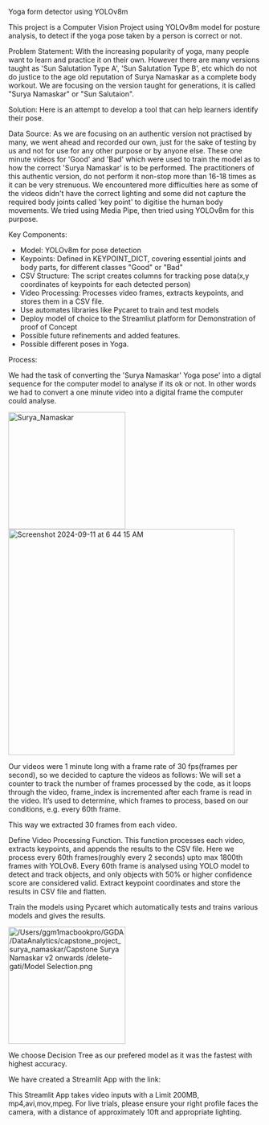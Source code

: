 Yoga form detector using YOLOv8m

This project is a Computer Vision Project using YOLOv8m model for posture analysis, 
to detect if the yoga pose taken by a person is correct or not. 

Problem Statement: 
With the increasing popularity of yoga, many people want to learn and practice it on their own. However there are many versions taught as 'Sun Salutation Type A', 'Sun Salutation Type B', etc which do not do justice to the age old reputation of Surya Namaskar as a complete body workout. We are focusing on the version taught for generations, it is called "Surya Namaskar" or "Sun Salutaion". 

Solution:
Here is an attempt to develop a tool that can help learners identify their pose. 



Data Source:
As we are focusing on an authentic version not practised by many, we went ahead and recorded our own, just for the sake of testing by us and not for use for any other purpose or by anyone else.
These one minute videos for 'Good' and 'Bad' which were used to train the model as to how the correct 'Surya Namaskar' is to be performed. The practitioners of this authentic version, do not perform it non-stop more than 16-18 times as it can be very strenuous.
We encountered more difficulties here as some of the videos didn't have the correct lighting and some did not capture the required body joints called 'key point' to digitise the human body movements. We tried using Media Pipe, then tried using YOLOv8m for this purpose.

Key Components:
- Model: YOLOv8m for pose detection
- Keypoints: Defined in KEYPOINT_DICT, covering essential joints and body parts,
  for different classes "Good" or "Bad"
- CSV Structure: The script creates columns for tracking
  pose data(x,y coordinates of keypoints for each detected person)
- Video Processing: Processes video frames, extracts keypoints, and stores them in a CSV file.
- Use automates libraries like Pycaret to train and test models
- Deploy model of choice to the Streamliut platform for Demonstration of proof of Concept
- Possible future refinements and added features.
- Possible different poses in Yoga.

Process: 

We had the task of converting the 'Surya Namaskar' Yoga pose' into a digtal sequence for the computer model to analyse if its ok or not. In other words we had to convert a one minute video into a digital frame the computer could analyse.



<img width="233" alt="Surya_Namaskar" src="https://github.com/user-attachments/assets/4d01d460-6654-4ae5-be73-7465a5df59e2">



<img width="450" alt="Screenshot 2024-09-11 at 6 44 15 AM" src="https://github.com/user-attachments/assets/ccc7931a-224c-4f9a-ab5e-fae0df09399f">

Our videos were 1 minute long with a frame rate of 30 fps(frames per second), so we decided to capture the videos as follows:
We will set a counter to track the number of frames processed by the code, as it loops through the video,  frame_index is incremented after each frame is read in the video. It’s used to determine, which frames to process, based on our conditions, e.g. every 60th frame.

This way we extracted 30 frames from each video.

Define Video Processing Function. This function processes each video, extracts keypoints, and appends the results to the CSV file. Here we process every 60th frames(roughly every 2 seconds) upto max 1800th frames with YOLOv8. Every 60th frame is analysed using YOLO model to detect and track objects, and only objects with 50% or higher confidence score are considered valid. Extract keypoint coordinates and store the results in CSV file and flatten.


Train the models using Pycaret which automatically tests and trains various models and gives the results.

<img width="233" alt="/Users/ggm1macbookpro/GGDA/DataAnalytics/capstone_project_surya_namaskar/Capstone Surya Namaskar v2 onwards /delete-gati/Model Selection.png" src="https://github.com/user-attachments/assets/4d01d460-6654-4ae5-be73-7465a5df59e2">

We choose Decision Tree as our prefered model as it was the fastest with highest accuracy. 



We have created a Streamlit App with the link: [
](https://yoga-pose-detector.streamlit.app/)

This Streamlit App takes video inputs with a Limit 200MB, mp4,avi,mov,mpeg. 
For live trials, please ensure your right profile faces the camera, with a distance of approximately 10ft and appropriate lighting. 











